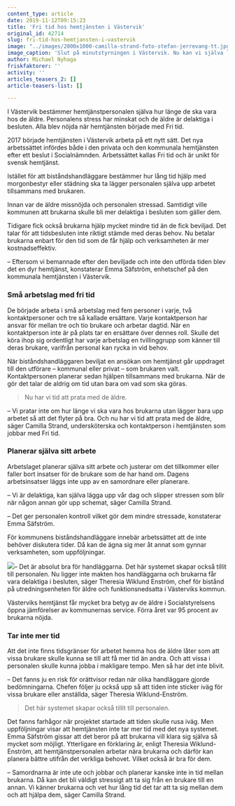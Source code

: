 ```yaml
---
content_type: article
date: 2019-11-12T09:15:23
title: 'Fri tid hos hemtjänsten i Västervik'
original_id: 42714
slug: fri-tid-hos-hemtjansten-i-vastervik
image: "../images/2000x1000-camilla-strand-foto-stefan-jerrevang-tt.jpg"
image_caption: 'Slut på minutstyrningen i Västervik. Nu kan vi själva lägga upp vår dag, säger Camilla Strand, undersköterska och kontaktperson i hemtjänsten i Västervik. '
author: Michael Nyhaga
friskfaktorer: ''
activity: ''
articles_teasers_2: []
article-teasers-list: []

---
```


I Västervik bestämmer hemtjänstpersonalen själva hur länge de ska vara hos de äldre. Personalens stress har minskat och de äldre är delaktiga i besluten. Alla blev nöjda när hemtjänsten började med Fri tid.

2017 började hemtjänsten i Västervik arbeta på ett nytt sätt. Det nya arbetssättet infördes både i den privata och den kommunala hemtjänsten efter ett beslut i Socialnämnden. Arbetssättet kallas Fri tid och är unikt för svensk hemtjänst.

Istället för att biståndshandläggare bestämmer hur lång tid hjälp med morgonbestyr eller städning ska ta lägger personalen själva upp arbetet tillsammans med brukaren.

Innan var de äldre missnöjda och personalen stressad. Samtidigt ville kommunen att brukarna skulle bli mer delaktiga i besluten som gäller dem.

Tidigare fick också brukarna hjälp mycket mindre tid än de fick beviljad. Det talar för att tidsbesluten inte riktigt stämde med deras behov. Nu betalar brukarna enbart för den tid som de får hjälp och verksamheten är mer kostnadseffektiv.

– Eftersom vi bemannade efter den beviljade och inte den utförda tiden blev det en dyr hemtjänst, konstaterar Emma Säfström, enhetschef på den kommunala hemtjänsten i Västervik.

### Små arbetslag med fri tid

De började arbeta i små arbetslag med fem personer i varje, två kontaktpersoner och tre så kallade ersättare. Varje kontaktperson har ansvar för mellan tre och tio brukare och arbetar dagtid. När en kontaktperson inte är på plats tar en ersättare över dennes roll. Skulle det köra ihop sig ordentligt har varje arbetslag en tvillinggrupp som känner till deras brukare, varifrån personal kan rycka in vid behov.

När biståndshandläggaren beviljat en ansökan om hemtjänst går uppdraget till den utförare – kommunal eller privat – som brukaren valt. Kontaktpersonen planerar sedan hjälpen tillsammans med brukarna. När de gör det talar de aldrig om tid utan bara om vad som ska göras.

> Nu har vi tid att prata med de äldre.

– Vi pratar inte om hur länge vi ska vara hos brukarna utan lägger bara upp arbetet så att det flyter på bra. Och nu har vi tid att prata med de äldre, säger Camilla Strand, undersköterska och kontaktperson i hemtjänsten som jobbar med Fri tid.

### Planerar själva sitt arbete

Arbetslaget planerar själva sitt arbete och justerar om det tillkommer eller faller bort insatser för de brukare som de har hand om. Dagens arbetsinsatser läggs inte upp av en samordnare eller planerare.

– Vi är delaktiga, kan själva lägga upp vår dag och slipper stressen som blir när någon annan gör upp schemat, säger Camilla Strand.

– Det ger personalen kontroll vilket gör dem mindre stressade, konstaterar Emma Säfström.

För kommunens biståndshandläggare innebär arbetssättet att de inte behöver diskutera tider. Då kan de ägna sig mer åt annat som gynnar verksamheten, som uppföljningar.

[![](https://www.suntarbetsliv.se/wp-content/uploads/2019/11/200x220-theresia-wiklund-enstrom.jpg)](https://www.suntarbetsliv.se/wp-content/uploads/2019/11/200x220-theresia-wiklund-enstrom.jpg)– Det är absolut bra för handläggarna. Det här systemet skapar också tillit till personalen. Nu ligger inte makten hos handläggarna och brukarna får vara delaktiga i besluten, säger Theresia Wiklund Enström, chef för bistånd på utredningsenheten för äldre och funktionsnedsatta i Västerviks kommun.

Västerviks hemtjänst får mycket bra betyg av de äldre i Socialstyrelsens öppna jämförelser av kommunernas service. Förra året var 95 procent av brukarna nöjda.

### Tar inte mer tid

Att det inte finns tidsgränser för arbetet hemma hos de äldre låter som att vissa brukare skulle kunna se till att få mer tid än andra. Och att vissa i personalen skulle kunna jobba i makligare tempo. Men så har det inte blivit.

– Det fanns ju en risk för orättvisor redan när olika handläggare gjorde bedömningarna. Chefen följer ju också upp så att tiden inte sticker iväg för vissa brukare eller anställda, säger Theresia Wiklund-Enström.

> Det här systemet skapar också tillit till personalen.

Det fanns farhågor när projektet startade att tiden skulle rusa iväg. Men uppföljningar visar att hemtjänsten inte tar mer tid med det nya systemet. Emma Säfström gissar att det beror på att brukarna vill klara sig själva så mycket som möjligt. Ytterligare en förklaring är, enligt Theresia Wiklund-Enström, att hemtjänstpersonalen arbetar nära brukarna och därför kan planera bättre utifrån det verkliga behovet. Vilket också är bra för dem.

– Samordnarna är inte ute och jobbar och planerar kanske inte in tid mellan brukarna. Då kan det bli väldigt stressigt att ta sig från en brukare till en annan. Vi känner brukarna och vet hur lång tid det tar att ta sig mellan dem och att hjälpa dem, säger Camilla Strand.

